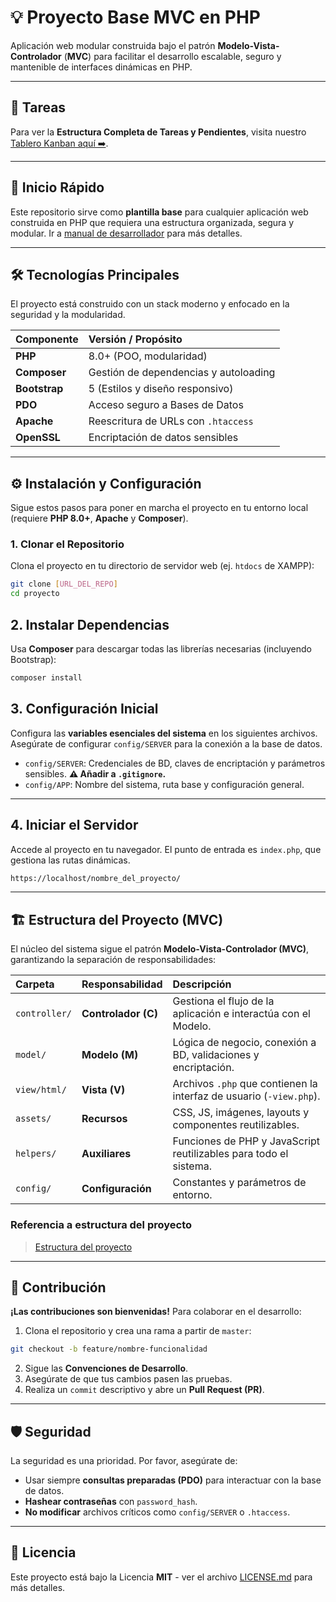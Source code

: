 # 💡 Proyecto Base MVC en PHP

Aplicación web modular construida bajo el patrón **Modelo-Vista-Controlador** (**MVC**) para facilitar el desarrollo escalable, seguro y mantenible de interfaces dinámicas en PHP.

---
## 📝 Tareas

Para ver la **Estructura Completa de Tareas y Pendientes**, visita nuestro [Tablero Kanban aquí ➡️](.kanbn/index.md).

---

## 🚀 Inicio Rápido

Este repositorio sirve como **plantilla base** para cualquier aplicación web construida en PHP que requiera una estructura organizada, segura y modular. Ir a [manual de desarrollador](src/docs/manual_desarrollador.md) para más detalles.

---

## 🛠️ Tecnologías Principales

El proyecto está construido con un stack moderno y enfocado en la seguridad y la modularidad.

| Componente    | Versión / Propósito                   |
| :------------ | :------------------------------------ |
| **PHP**       | 8.0+ (POO, modularidad)               |
| **Composer**  | Gestión de dependencias y autoloading |
| **Bootstrap** | 5 (Estilos y diseño responsivo)       |
| **PDO**       | Acceso seguro a Bases de Datos        |
| **Apache**    | Reescritura de URLs con `.htaccess`   |
| **OpenSSL**   | Encriptación de datos sensibles       |

---

## ⚙️ Instalación y Configuración

Sigue estos pasos para poner en marcha el proyecto en tu entorno local (requiere **PHP 8.0+**, **Apache** y **Composer**).

### 1. Clonar el Repositorio

Clona el proyecto en tu directorio de servidor web (ej. `htdocs` de XAMPP):

```bash
git clone [URL_DEL_REPO]
cd proyecto
```
## 2. Instalar Dependencias

Usa **Composer** para descargar todas las librerías necesarias (incluyendo Bootstrap):

```bash
composer install
```
## 3. Configuración Inicial

Configura las **variables esenciales del sistema** en los siguientes archivos. Asegúrate de configurar `config/SERVER` para la conexión a la base de datos.

* `config/SERVER`: Credenciales de BD, claves de encriptación y parámetros sensibles. **⚠️ Añadir a `.gitignore`.**
* `config/APP`: Nombre del sistema, ruta base y configuración general.

---

## 4. Iniciar el Servidor

Accede al proyecto en tu navegador. El punto de entrada es `index.php`, que gestiona las rutas dinámicas.

```bash
https://localhost/nombre_del_proyecto/
```
---

## 🏗️ Estructura del Proyecto (MVC)

El núcleo del sistema sigue el patrón **Modelo-Vista-Controlador (MVC)**, garantizando la separación de responsabilidades:

| Carpeta       | Responsabilidad     | Descripción                                                         |
| :------------ | :------------------ | :------------------------------------------------------------------ |
| `controller/` | **Controlador (C)** | Gestiona el flujo de la aplicación e interactúa con el Modelo.      |
| `model/`      | **Modelo (M)**      | Lógica de negocio, conexión a BD, validaciones y encriptación.      |
| `view/html/`  | **Vista (V)**       | Archivos `.php` que contienen la interfaz de usuario (`-view.php`). |
| `assets/`     | **Recursos**        | CSS, JS, imágenes, layouts y componentes reutilizables.             |
| `helpers/`    | **Auxiliares**      | Funciones de PHP y JavaScript reutilizables para todo el sistema.   |
| `config/`     | **Configuración**   | Constantes y parámetros de entorno.                                 |

### Referencia a estructura del proyecto

>[Estructura del proyecto](src/docs/estructura_proyecto.md)

---

## 🤝 Contribución

**¡Las contribuciones son bienvenidas!** Para colaborar en el desarrollo:

1.  Clona el repositorio y crea una rama a partir de `master`: 

```bash
git checkout -b feature/nombre-funcionalidad
```

2.  Sigue las **Convenciones de Desarrollo**.
3.  Asegúrate de que tus cambios pasen las pruebas.
4.  Realiza un `commit` descriptivo y abre un **Pull Request (PR)**.

---

## 🛡️ Seguridad

La seguridad es una prioridad. Por favor, asegúrate de:

* Usar siempre **consultas preparadas (PDO)** para interactuar con la base de datos.
* **Hashear contraseñas** con `password_hash`.
* **No modificar** archivos críticos como `config/SERVER` o `.htaccess`.

---

## 📄 Licencia

Este proyecto está bajo la Licencia **MIT** - ver el archivo [LICENSE.md](LICENSE.MD) para más detalles.
